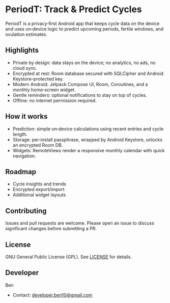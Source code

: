 # PeriodT: Track & Predict Cycles

PeriodT is a privacy‑first Android app that keeps cycle data on the device and uses on‑device logic to predict upcoming periods, fertile windows, and ovulation estimates.

## Highlights
- Private by design: data stays on the device; no analytics, no ads, no cloud sync.
- Encrypted at rest: Room database secured with SQLCipher and Android Keystore–protected key.
- Modern Android: Jetpack Compose UI, Room, Coroutines, and a monthly home‑screen widget.
- Gentle reminders: optional notifications to stay on top of cycles.
- Offline: no internet permission required.

## How it works
- Prediction: simple on‑device calculations using recent entries and cycle length.
- Storage: per‑install passphrase, wrapped by Android Keystore, unlocks an encrypted Room DB.
- Widgets: RemoteViews render a responsive monthly calendar with quick navigation.

## Roadmap
- Cycle insights and trends
- Encrypted export/import
- Additional widget layouts

## Contributing
Issues and pull requests are welcome. Please open an issue to discuss significant changes before submitting a PR.

## License
GNU General Public License (GPL). See [LICENSE](./LICENSE) for details.

## Developer
Ben
- Contact: developer.ben10@gmail.com
